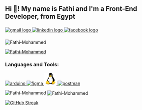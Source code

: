 <br clear="both">

<h2 align="left">Hi 👋! My name is Fathi and I'm a Front-End Developer, from Egypt</h2>

###

<div align="left">
<a href="mailto:fathymohammed2229@gmail.com" target="_blank"> 
    <img src="https://img.shields.io/static/v1?message=Gmail&logo=gmail&label=&color=D14836&logoColor=white&labelColor=&style=for-the-badge" height="35" alt="gmail logo" /> 
</a>
  <a href="https://www.linkedin.com/in/fathi-mohammed-999083326" target="_blank">
    <img src="https://img.shields.io/static/v1?message=LinkedIn&logo=linkedin&label=&color=0077B5&logoColor=white&labelColor=&style=for-the-badge" height="35" alt="linkedin logo"  />
  </a>
  <a href="https://www.facebook.com/profile.php?id=100009710711089" target="_blank">
    <img src="https://img.shields.io/static/v1?message=Facebook&logo=facebook&label=&color=1877F2&logoColor=white&labelColor=&style=for-the-badge" height="35" alt="facebook logo"  />
  </a>
</div>

###


<p align="left"> <img src="https://komarev.com/ghpvc/?username=Fathi-Mohammed&label=Profile%20views&color=0e75b6&style=flat" alt="Fathi-Mohammed" /> </p>

<p align="left"> <a href="https://github.com/ryo-ma/github-profile-trophy"><img src="https://github-profile-trophy.vercel.app/?username=Fathi-Mohammed" alt="Fathi-Mohammed" /></a> </p>

<h3 align="left">Languages and Tools:</h3>
<p align="left"> 


<a href="[https://www.arduino.cc/](https://react.dev/)" target="_blank" rel="noreferrer"> 
    <img src="[https://cdn.worldvectorlogo.com/logos/arduino-1.svg](https://w7.pngwing.com/pngs/79/518/png-transparent-js-react-js-logo-react-react-native-logos-icon.png)" alt="arduino" width="40" height="40"/> 
</a> 

<a href="https://www.figma.com/" target="_blank" rel="noreferrer"> 
    <img src="https://www.vectorlogo.zone/logos/figma/figma-icon.svg" alt="figma" width="40" height="40"/> 
</a> 

<a href="https://www.linux.org/" target="_blank" rel="noreferrer"> 
    <img src="https://raw.githubusercontent.com/devicons/devicon/master/icons/linux/linux-original.svg" alt="linux" width="40" height="40"/> 
</a> 
<a href="https://postman.com" target="_blank" rel="noreferrer"> 
    <img src="https://www.vectorlogo.zone/logos/getpostman/getpostman-icon.svg" alt="postman" width="40" height="40"/> 
</a> 

</p>

<p><img align="left" src="https://github-readme-stats.vercel.app/api/top-langs?username=Fathi-Mohammed&show_icons=true&locale=en&layout=compact&include_all_commits=true&count_private=true" alt="Fathi-Mohammed" /></p>

<p>&nbsp;<img align="center" src="https://github-readme-stats.vercel.app/api?username=Fathi-Mohammed&show_icons=true&locale=en&include_all_commits=true&count_private=true" alt="Fathi-Mohammed" /></p>

[![GitHub Streak](https://streak-stats.demolab.com?user=Fathi-Mohammed&mode=weekly&exclude_days=Sun%2CMon%2CTue%2CWed%2CThu%2CFri%2CSat)](https://git.io/streak-stats)
